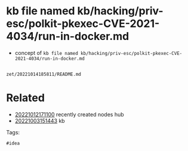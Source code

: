 # kb file named kb/hacking/priv-esc/polkit-pkexec-CVE-2021-4034/run-in-docker.md

- concept of `kb file named kb/hacking/priv-esc/polkit-pkexec-CVE-2021-4034/run-in-docker.md`

```
```

` zet/20221014185811/README.md `

# Related

- [20221012171100](/zet/20221012171100/README.md) recently created nodes hub
- [20221003151443](/zet/20221003151443/README.md) kb

Tags:

    #idea
